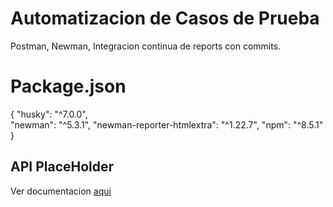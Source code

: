 # Automatizacion de Casos de Prueba
Postman, Newman, Integracion continua de reports con commits.

# Package.json
{
    "husky": "^7.0.0",   
    "newman": "^5.3.1",
    "newman-reporter-htmlextra": "^1.22.7",
    "npm": "^8.5.1"
}

## API PlaceHolder
Ver documentacion [aqui](https://jsonplaceholder.typicode.com/guide/)